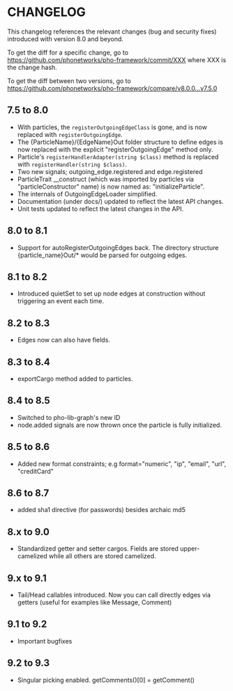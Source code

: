# CHANGELOG

This changelog references the relevant changes (bug and security fixes) introduced with version 8.0 and beyond.

To get the diff for a specific change, go to https://github.com/phonetworks/pho-framework/commit/XXX where XXX is the change hash.

To get the diff between two versions, go to https://github.com/phonetworks/pho-framework/compare/v8.0.0...v7.5.0

## 7.5 to 8.0

* With particles, the ```registerOutgoingEdgeClass``` is gone, and is now replaced with ```registerOutgoingEdge```.
* The {ParticleName}/{EdgeName}Out folder structure to define edges is now replaced with the explicit "registerOutgoingEdge" method only.
* Particle's ```registerHandlerAdapter(string $class)``` method is replaced with ```registerHandler(string $class)```.
* Two new signals; outgoing_edge.registered and edge.registered
* ParticleTrait \_\_construct (which was imported by particles via "particleConstructor" name) is now named as: "initializeParticle".
* The internals of OutgoingEdgeLoader simplified.
* Documentation (under docs/) updated to reflect the latest API changes.
* Unit tests updated to reflect the latest changes in the API.

## 8.0 to 8.1

* Support for autoRegisterOutgoingEdges back. The directory structure {particle_name}Out/\* would be parsed for outgoing edges.


## 8.1 to 8.2 
* Introduced quietSet to set up node edges at construction without triggering an event each time.

## 8.2 to 8.3
* Edges now can also have fields.

## 8.3 to 8.4
* exportCargo method added to particles.

## 8.4 to 8.5
* Switched to pho-lib-graph's new ID
* node.added signals are now thrown once the particle is fully initialized.

## 8.5 to 8.6
* Added new format constraints; e.g format="numeric",  "ip", "email", "url", "creditCard"

## 8.6 to 8.7
* added sha1 directive (for passwords) besides archaic md5

## 8.x to 9.0
* Standardized getter and setter cargos. Fields are stored upper-camelized while all others are stored camelized.

## 9.x to 9.1
* Tail/Head callables introduced. Now you can call directly edges via getters (useful for examples like Message, Comment)

## 9.1 to 9.2
* Important bugfixes

## 9.2 to 9.3
* Singular picking enabled. getComments()[0] = getComment()